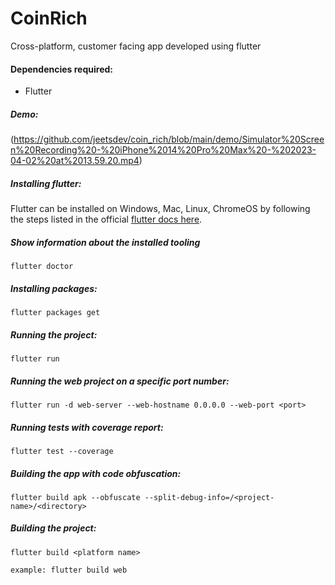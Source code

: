# CoinRich

Cross-platform, customer facing app developed using flutter

#### Dependencies required:

-   Flutter

##### Demo:

(https://github.com/jeetsdev/coin_rich/blob/main/demo/Simulator%20Screen%20Recording%20-%20iPhone%2014%20Pro%20Max%20-%202023-04-02%20at%2013.59.20.mp4)

##### Installing flutter:

Flutter can be installed on Windows, Mac, Linux, ChromeOS by following the steps listed in the official [flutter docs here](https://docs.flutter.dev/get-started/install).

##### Show information about the installed tooling

```
flutter doctor
```

##### Installing packages:

```
flutter packages get
```

##### Running the project:

```
flutter run
```

##### Running the web project on a specific port number:

```
flutter run -d web-server --web-hostname 0.0.0.0 --web-port <port>
```

##### Running tests with coverage report:

```
flutter test --coverage
```

##### Building the app with code obfuscation:

```
flutter build apk --obfuscate --split-debug-info=/<project-name>/<directory>
```

##### Building the project:

```
flutter build <platform name>

example: flutter build web
```
